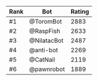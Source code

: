 Rank|Bot|Rating
---|---|---
#1|@ToromBot|2883
#2|@RaspFish|2633
#3|@NilatacBot|2487
#4|@anti-bot|2269
#5|@CatNail|2119
#6|@pawnrobot|1889

